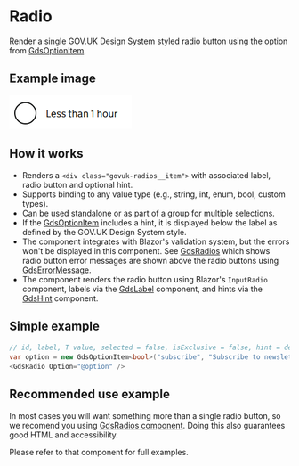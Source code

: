 # Radio

Render a single GOV.UK Design System styled radio button using the option from [GdsOptionItem<T>](GdsOptionItem.md).

## Example image

![Radio example](Radio.png)

## How it works

- Renders a ```<div class="govuk-radios__item">``` with associated label, radio button and optional hint.
- Supports binding to any value type (e.g., string, int, enum, bool, custom types).
- Can be used standalone or as part of a group for multiple selections.
- If the [GdsOptionItem](GdsOptionItem.md) includes a hint, it is displayed below the label as defined by the GOV.UK Design System style.
- The component integrates with Blazor's validation system, but the errors won't be displayed in this component. See [GdsRadios](Radios.md) which shows radio button error messages are shown above the radio buttons using [GdsErrorMessage](ErrorMessage.md).
- The component renders the radio button using Blazor's `InputRadio` component, labels via the [GdsLabel](Label.md) component, and hints via the [GdsHint](Hint.md) component.

## Simple example

```csharp
// id, label, T value, selected = false, isExclusive = false, hint = default
var option = new GdsOptionItem<bool>("subscribe", "Subscribe to newsletter", hint: "Receive updates and offers via email");
<GdsRadio Option="@option" />
```

## Recommended use example

In most cases you will want something more than a single radio button, so we recomend you using [GdsRadios component](Radios.md). Doing this also guarantees good HTML and accessibility.

Please refer to that component for full examples.
